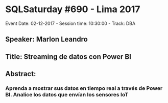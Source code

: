 # SQLSaturday #690 - Lima 2017
Event Date: 02-12-2017 - Session time: 10:30:00 - Track: DBA
## Speaker: Marlon Leandro
## Title: Streaming de datos con Power BI
## Abstract:
### Aprenda a mostrar sus datos en tiempo real a través de Power BI. Analice los datos que envían los sensores IoT
